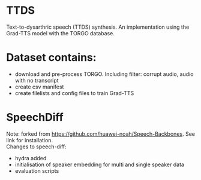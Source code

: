 # TTDS
Text-to-dysarthric speech (TTDS) synthesis. An implementation using the Grad-TTS model with the TORGO database.

# Dataset contains:
- download and pre-process TORGO. Including filter: corrupt audio, audio with no transcript
- create csv manifest
- create filelists and config files to train Grad-TTS 

# SpeechDiff 
Note: forked from https://github.com/huawei-noah/Speech-Backbones. See link for installation.  
Changes to speech-diff:
- hydra added
- initialisation of speaker embedding for multi and single speaker data
- evaluation scripts